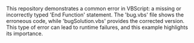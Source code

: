 This repository demonstrates a common error in VBScript: a missing or incorrectly typed 'End Function' statement. The 'bug.vbs' file shows the erroneous code, while 'bugSolution.vbs' provides the corrected version.  This type of error can lead to runtime failures, and this example highlights its importance.